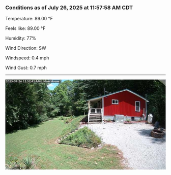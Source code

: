 ### Conditions as of July 26, 2025 at 11:57:58 AM CDT 

Temperature: 89.00 &deg;F

Feels like: 89.00 &deg;F

Humidity: 77%

Wind Direction: SW

Windspeed: 0.4 mph

Wind Gust: 0.7 mph

---

<img src="./images/latest.jpeg"/>

